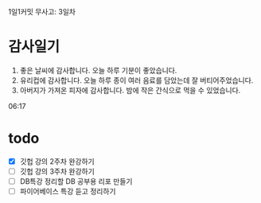 1일1커밋 무사고: 3일차

# 감사일기

1. 좋은 날씨에 감사합니다. 오늘 하루 기분이 좋았습니다.
2. 유리컵에 감사합니다. 오늘 하루 종이 여러 음료를 담았는데 잘 버티어주었습니다.
3. 아버지가 가져온 피자에 감사합니다. 밤에 작은 간식으로 먹을 수 있었습니다.

06:17

# todo

- [x] 깃헙 강의 2주차 완강하기
- [ ] 깃헙 강의 3주차 완강하기
- [ ] DB특강 정리할 DB 공부용 리포 만들기
- [ ] 파이어베이스 특강 듣고 정리하기
